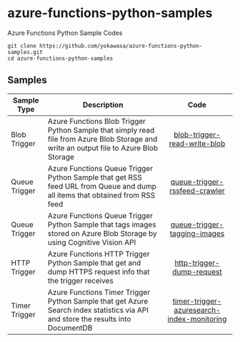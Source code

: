 # azure-functions-python-samples
Azure Functions Python Sample Codes

```
git clone https://github.com/yokawasa/azure-functions-python-samples.git
cd azure-functions-python-samples
```

## Samples

Sample Type | Description | Code
------------ | ------------- | :-----------: |
Blob Trigger | Azure Functions Blob Trigger Python Sample that simply read file from Azure Blob Storage and write an output file to Azure Blob Storage | [blob-trigger-read-write-blob](https://github.com/yokawasa/azure-functions-python-samples/tree/master/blob-trigger-read-write-blob) |
Queue Trigger | Azure Functions Queue Trigger Python Sample that get RSS feed URL from Queue and dump all items that obtained from RSS feed| [queue-trigger-rssfeed-crawler](https://github.com/yokawasa/azure-functions-python-samples/tree/master/queue-trigger-rssfeed-crawler) |
Queue Trigger | Azure Functions Queue Trigger Python Sample that tags images stored on Azure Blob Storage by using Cognitive Vision API | [queue-trigger-tagging-images](https://github.com/yokawasa/azure-functions-python-samples/tree/master/queue-trigger-tagging-images) |
HTTP Trigger | Azure Functions HTTP Trigger Python Sample that get and dump HTTPS request info that the trigger receives | [http-trigger-dump-request](https://github.com/yokawasa/azure-functions-python-samples/tree/master/http-trigger-dump-request) |
Timer Trigger | Azure Functions Timer Trigger Python Sample that get Azure Search index statistics via API and store the results into DocumentDB | [timer-trigger-azuresearch-index-monitoring](https://github.com/yokawasa/azure-functions-python-samples/tree/master/timer-trigger-azuresearch-index-monitoring) |
